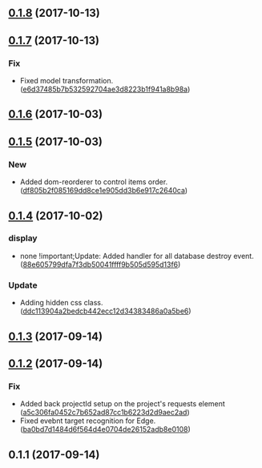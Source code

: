 <a name="0.1.8"></a>
## [0.1.8](https://github.com/advanced-rest-client/projects-menu/compare/0.1.7...0.1.8) (2017-10-13)




<a name="0.1.7"></a>
## [0.1.7](https://github.com/advanced-rest-client/projects-menu/compare/0.1.6...0.1.7) (2017-10-13)


### Fix

* Fixed model transformation. ([e6d37485b7b532592704ae3d8223b1f941a8b98a](https://github.com/advanced-rest-client/projects-menu/commit/e6d37485b7b532592704ae3d8223b1f941a8b98a))



<a name="0.1.6"></a>
## [0.1.6](https://github.com/advanced-rest-client/projects-menu/compare/0.1.5...0.1.6) (2017-10-03)




<a name="0.1.5"></a>
## [0.1.5](https://github.com/advanced-rest-client/projects-menu/compare/0.1.4...0.1.5) (2017-10-03)


### New

* Added dom-reorderer to control items order. ([df805b2f085169dd8ce1e905dd3b6e917c2640ca](https://github.com/advanced-rest-client/projects-menu/commit/df805b2f085169dd8ce1e905dd3b6e917c2640ca))



<a name="0.1.4"></a>
## [0.1.4](https://github.com/advanced-rest-client/projects-menu/compare/0.1.2...0.1.4) (2017-10-02)


### display

* none !important;Update: Added handler for all database destroy event. ([88e605799dfa7f3db50041ffff9b505d595d13f6](https://github.com/advanced-rest-client/projects-menu/commit/88e605799dfa7f3db50041ffff9b505d595d13f6))

### Update

* Adding hidden css class. ([ddc113904a2bedcb442ecc12d34383486a0a5be6](https://github.com/advanced-rest-client/projects-menu/commit/ddc113904a2bedcb442ecc12d34383486a0a5be6))



<a name="0.1.3"></a>
## [0.1.3](https://github.com/advanced-rest-client/projects-menu/compare/0.1.2...0.1.3) (2017-09-14)




<a name="0.1.2"></a>
## [0.1.2](https://github.com/advanced-rest-client/projects-menu/compare/0.1.1...0.1.2) (2017-09-14)


### Fix

* Added back projectId setup on the project's requests element ([a5c306fa0452c7b652ad87cc1b6223d2d9aec2ad](https://github.com/advanced-rest-client/projects-menu/commit/a5c306fa0452c7b652ad87cc1b6223d2d9aec2ad))
* Fixed evebnt target recognition for Edge. ([ba0bd7d1484d6f564d4e0704de26152adb8e0108](https://github.com/advanced-rest-client/projects-menu/commit/ba0bd7d1484d6f564d4e0704de26152adb8e0108))



<a name="0.1.1"></a>
## 0.1.1 (2017-09-14)




